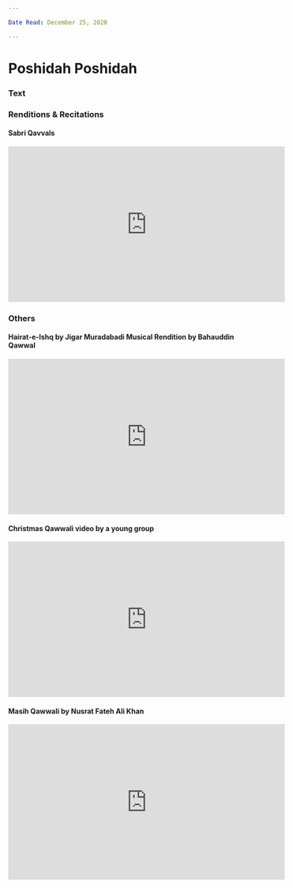 ```yaml
---

Date Read: December 25, 2020

---
```


# Poshidah Poshidah

### Text
### Renditions & Recitations

#### Sabri Qavvals

<iframe width="560" height="315" src="https://www.youtube.com/embed/ledO5LfdAqw" title="YouTube video player" frameborder="0" allow="accelerometer; autoplay; clipboard-write; encrypted-media; gyroscope; picture-in-picture" allowfullscreen></iframe>

### Others

#### Hairat-e-Ishq by Jigar Muradabadi Musical Rendition by Bahauddin Qawwal

<iframe width="560" height="315" src="https://www.youtube.com/embed/t31ziKHHrJQ" title="YouTube video player" frameborder="0" allow="accelerometer; autoplay; clipboard-write; encrypted-media; gyroscope; picture-in-picture" allowfullscreen></iframe>

#### Christmas Qawwali video by a young group

<iframe width="560" height="315" src="https://www.youtube.com/embed/zh2T2nxEx90" title="YouTube video player" frameborder="0" allow="accelerometer; autoplay; clipboard-write; encrypted-media; gyroscope; picture-in-picture" allowfullscreen></iframe>

#### Masih Qawwali by Nusrat Fateh Ali Khan

<iframe width="560" height="315" src="https://www.youtube.com/embed/iuJDK1ntoRo" title="YouTube video player" frameborder="0" allow="accelerometer; autoplay; clipboard-write; encrypted-media; gyroscope; picture-in-picture" allowfullscreen></iframe>

